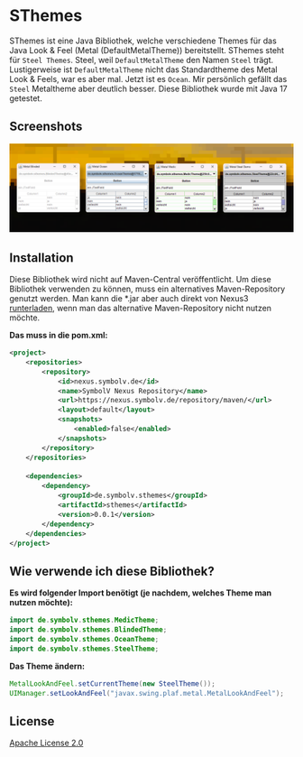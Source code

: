 # SThemes

SThemes ist eine Java Bibliothek, welche verschiedene Themes für das Java Look & Feel (Metal (DefaultMetalTheme)) bereitstellt.
SThemes steht für `Steel Themes`. Steel, weil `DefaultMetalTheme` den Namen `Steel` trägt.
Lustigerweise ist `DefaultMetalTheme` nicht das Standardtheme des Metal Look & Feels, war es aber mal. Jetzt ist es `Ocean`.
Mir persönlich gefällt das `Steel` Metaltheme aber deutlich besser.
Diese Bibliothek wurde mit Java 17 getestet.

## Screenshots

![](screenshots/banner.png)

## Installation

Diese Bibliothek wird nicht auf Maven-Central veröffentlicht.
Um diese Bibliothek verwenden zu können, muss ein alternatives Maven-Repository genutzt werden.
Man kann die *.jar aber auch direkt von Nexus3
[runterladen](https://nexus.symbolv.de/#browse/browse:maven:de%2Fsymbolv%2Fsthemes%2Fsthemes),
wenn man das alternative Maven-Repository nicht nutzen möchte.

**Das muss in die pom.xml:**

```xml
<project>
    <repositories>
        <repository>
            <id>nexus.symbolv.de</id>
            <name>SymbolV Nexus Repository</name>
            <url>https://nexus.symbolv.de/repository/maven/</url>
            <layout>default</layout>
            <snapshots>
                <enabled>false</enabled>
            </snapshots>
        </repository>
    </repositories>

    <dependencies>
        <dependency>
            <groupId>de.symbolv.sthemes</groupId>
            <artifactId>sthemes</artifactId>
            <version>0.0.1</version>
        </dependency>
    </dependencies>
</project>
```

## Wie verwende ich diese Bibliothek?

**Es wird folgender Import benötigt (je nachdem, welches Theme man nutzen möchte):**

```java
import de.symbolv.sthemes.MedicTheme;
import de.symbolv.sthemes.BlindedTheme;
import de.symbolv.sthemes.OceanTheme;
import de.symbolv.sthemes.SteelTheme;
```

**Das Theme ändern:**

```java
MetalLookAndFeel.setCurrentTheme(new SteelTheme());
UIManager.setLookAndFeel("javax.swing.plaf.metal.MetalLookAndFeel");
```

## License
[Apache License 2.0](https://choosealicense.com/licenses/apache-2.0/)